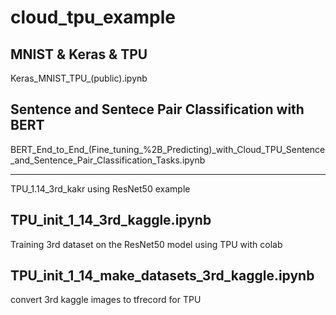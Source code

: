 # cloud_tpu_example

## MNIST & Keras & TPU
Keras_MNIST_TPU_(public).ipynb

## Sentence and Sentece Pair Classification with BERT  
BERT_End_to_End_(Fine_tuning_%2B_Predicting)_with_Cloud_TPU_Sentence_and_Sentence_Pair_Classification_Tasks.ipynb

----

TPU_1.14_3rd_kakr using ResNet50 example

## TPU_init_1_14_3rd_kaggle.ipynb
Training 3rd dataset on the ResNet50 model using TPU with colab
  
## TPU_init_1_14_make_datasets_3rd_kaggle.ipynb 
convert 3rd kaggle images to tfrecord for TPU


